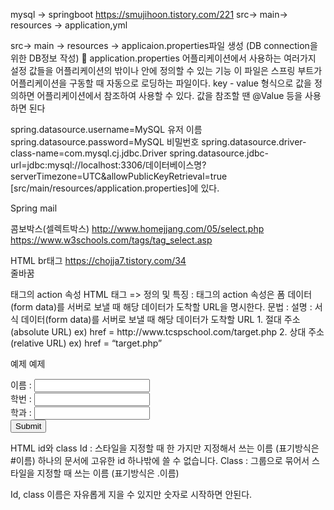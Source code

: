 mysql -> springboot
https://smujihoon.tistory.com/221
src-> main-> resources -> application,yml

src-> main -> resources -> applicaion.properties파일 생성 (DB connection을 위한 DB정보 작성)
🚀 application.properties
어플리케이션에서 사용하는 여러가지 설정 값들을 어플리케이션의 밖이나 안에 정의할 수 있는 기능
이 파일은 스프링 부트가 어플리케이션을 구동할 때 자동으로 로딩하는 파일이다.
key - value 형식으로 값을 정의하면 어플리케이션에서 참조하여 사용할 수 있다.
값을 참조할 땐 @Value 등을 사용하면 된다

spring.datasource.username=MySQL 유저 이름
spring.datasource.password=MySQL 비밀번호
spring.datasource.driver-class-name=com.mysql.cj.jdbc.Driver
spring.datasource.jdbc-url=jdbc:mysql://localhost:3306/데이터베이스명?serverTimezone=UTC&allowPublicKeyRetrieval=true
[src/main/resources/application.properties]에 있다.


Spring mail 
 
 



콤보박스(셀렉트박스)
http://www.homejjang.com/05/select.php
https://www.w3schools.com/tags/tag_select.asp

HTML br태그
https://chojja7.tistory.com/34
<br> 줄바꿈

<form> 태그의 action 속성
HTML <form> 태그 =>
정의 및 특징 : <form> 태그의 action 속성은 폼 데이터(form data)를 서버로 보낼 때 해당 데이터가 도착할 URL을 명시한다.
문법 : <form action =”URL”
속성값
URL => 설명 : 서식 데이터(form data)를 서버로 보낼 때 해당 데이터가 도착할 URL
1.	절대 주소 (absolute URL) ex) href = http://www.tcspschool.com/target.php
2.	상대 주소 (relative URL)  ex) href = “target.php”

예제
예제
<form action="/examples/media/action_target.php">
    이름 : <input type="text" name="st_name"><br>
    학번 : <input type="text" name="st_id"><br>
    학과 : <input type="text" name="department"><br>
    <input type="submit">
</form>


HTML id와 class
Id : 스타일을 지정할 때 한 가지만 지정해서 쓰는 이름 (표기방식은 #이름)
하나의 문서에 고유한 id 하나밖에 쓸 수 없습니다.
Class : 그룹으로 묶어서 스타일을 지정할 때 쓰는 이름 (표기방식은 .이름)

Id, class 이름은 자유롭게 지을 수 있지만 숫자로 시작하면 안된다.

